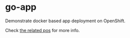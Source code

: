 # go-app

Demonstrate docker based app deployment on OpenShift.

Check [the related pos](https://www.craftofcoding.com/creating-openshift-apps-2-docker-image-s2i) for more info.

